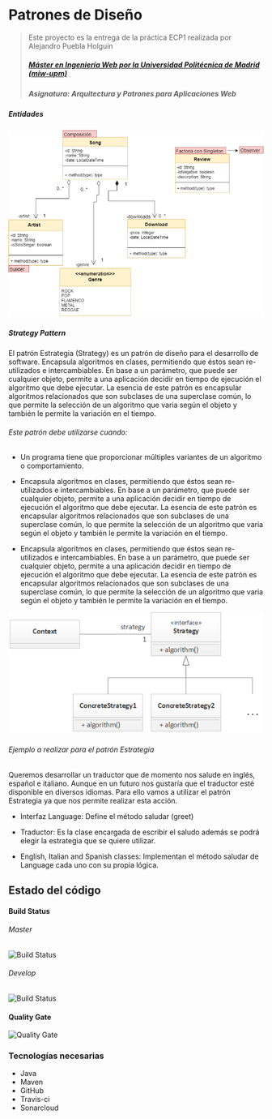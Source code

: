 # Patrones de Diseño
> Este proyecto es la entrega de la práctica ECP1 realizada por Alejandro Puebla Holguin
> ##### [Máster en Ingeniería Web por la Universidad Politécnica de Madrid (miw-upm)](http://miw.etsisi.upm.es)
> ##### Asignatura: *Arquitectura y Patrones para Aplicaciones Web*

##### Entidades

![Mis entidades](https://github.com/alexph9/APAW.ECP1.Alejandro.Puebla/blob/master/docs/Entities.png)

##### *Strategy Pattern*
El patrón Estrategia (Strategy) es un patrón de diseño para el desarrollo de software.
Encapsula algoritmos en clases, permitiendo que éstos sean re-utilizados e intercambiables. En base a un parámetro, que puede ser cualquier objeto, permite a una aplicación decidir en tiempo de ejecución el algoritmo que debe ejecutar.
La esencia de este patrón es encapsular algoritmos relacionados que son subclases de una superclase común, lo que permite la selección de un algoritmo que varia según el objeto y también le permite la variación en el tiempo.

###### Este patrón debe utilizarse cuando:

* Un programa tiene que proporcionar múltiples variantes de un algoritmo o comportamiento.

* Encapsula algoritmos en clases, permitiendo que éstos sean re-utilizados e intercambiables. En base a un parámetro, que puede ser cualquier objeto, permite a una aplicación decidir en tiempo de ejecución el algoritmo que debe ejecutar.
  La esencia de este patrón es encapsular algoritmos relacionados que son subclases de una superclase común, lo que permite la selección de un algoritmo que varia según el objeto y también le permite la variación en el tiempo.

* Encapsula algoritmos en clases, permitiendo que éstos sean re-utilizados e intercambiables. En base a un parámetro, que puede ser cualquier objeto, permite a una aplicación decidir en tiempo de ejecución el algoritmo que debe ejecutar.
 La esencia de este patrón es encapsular algoritmos relacionados que son subclases de una superclase común, lo que permite la selección de un algoritmo que varia según el objeto y también le permite la variación en el tiempo.

![Strategy Pattern](https://github.com/alexph9/APAW.ECP1.Alejandro.Puebla/blob/master/docs/general-strategy-pattern.png)

###### Ejemplo a realizar para el patrón Estrategia

Queremos desarrollar un traductor que de momento nos salude en inglés, español e italiano. Aunque en un futuro
nos gustaría que el traductor esté disponible en diversos idiomas. Para ello vamos a utilizar el patrón Estrategia ya que nos permite realizar esta acción.

* Interfaz Language: Define el método saludar (greet)

* Traductor: Es la clase encargada de escribir el saludo además se podrá elegir la estrategia que se quiere utilizar.

* English, Italian and Spanish classes: Implementan el método saludar de Language cada uno con su propia lógica.

## Estado del código

#### Build Status
###### Master
![Build Status](https://travis-ci.org/alexph9/APAW.ECP1.Alejandro.Puebla.svg?branch=master) 
###### Develop
![Build Status](https://travis-ci.org/alexph9/APAW.ECP1.Alejandro.Puebla.svg?branch=develop) 

#### Quality Gate
![Quality Gate](https://sonarcloud.io/api/project_badges/measure?project=es.upm.miw%3AAPAW.ECP1.Alejandro.Puebla&metric=alert_status)

### Tecnologías necesarias
* Java
* Maven
* GitHub
* Travis-ci
* Sonarcloud
